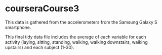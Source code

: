 # courseraCourse3

This data is gathered from the accelerometers from the Samsung Galaxy S smartphone. 

This final tidy data file includes the average of each variable for each activity (laying, sitting, standing, walking, walking downstairs, walking upstairs) and each subject (1-30).
